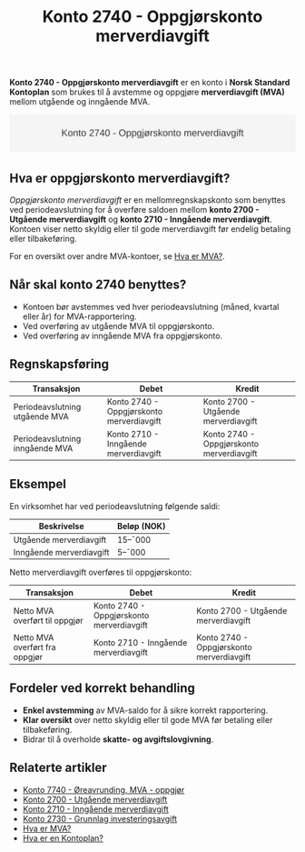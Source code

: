 ﻿---
title: "Konto 2740 - Oppgjørskonto merverdiavgift"
seoTitle: "Konto 2740 | Oppgjørskonto merverdiavgift | Kontoplan"
description: "Konto 2740 brukes som oppgjørskonto for merverdiavgift ved periodeavslutning, for å avstemme mellom utgående og inngående MVA. Lær når kontoen brukes, avstemming og bokføring."
summary: "Konto 2740: oppgjørskonto for MVA. Bruk, avstemming og bokføring."
---

**Konto 2740 - Oppgjørskonto merverdiavgift** er en konto i **Norsk Standard Kontoplan** som brukes til å avstemme og oppgjøre **merverdiavgift (MVA)** mellom utgående og inngående MVA.

![Illustrasjon av konto 2740 Oppgjørskonto merverdiavgift](2740-oppgjorskonto-merverdiavgift-image.svg)

## Hva er oppgjørskonto merverdiavgift?

*Oppgjørskonto merverdiavgift* er en mellomregnskapskonto som benyttes ved periodeavslutning for å overføre saldoen mellom **konto 2700 - Utgående merverdiavgift** og **konto 2710 - Inngående merverdiavgift**. Kontoen viser netto skyldig eller til gode merverdiavgift før endelig betaling eller tilbakeføring.

For en oversikt over andre MVA-kontoer, se [Hva er MVA?](/blogs/regnskap/hva-er-moms-mva "Hva er MVA? MVA-regnskapsføring og merverdiavgift").

## Når skal konto 2740 benyttes?

* Kontoen bør avstemmes ved hver periodeavslutning (måned, kvartal eller år) for MVA-rapportering.
* Ved overføring av utgående MVA til oppgjørskonto.
* Ved overføring av inngående MVA fra oppgjørskonto.

## Regnskapsføring

| Transaksjon                          | Debet                                    | Kredit                                   |
|--------------------------------------|------------------------------------------|------------------------------------------|
| Periodeavslutning utgående MVA       | Konto 2740 - Oppgjørskonto merverdiavgift | Konto 2700 - Utgående merverdiavgift     |
| Periodeavslutning inngående MVA      | Konto 2710 - Inngående merverdiavgift    | Konto 2740 - Oppgjørskonto merverdiavgift |

## Eksempel

En virksomhet har ved periodeavslutning følgende saldi:

| Beskrivelse                      | Beløp (NOK) |
|----------------------------------|-------------|
| Utgående merverdiavgift          | 15–¯000      |
| Inngående merverdiavgift         | 5–¯000       |

Netto merverdiavgift overføres til oppgjørskonto:

| Transaksjon                      | Debet                                 | Kredit                                |
|----------------------------------|---------------------------------------|---------------------------------------|
| Netto MVA overført til oppgjør   | Konto 2740 - Oppgjørskonto merverdiavgift | Konto 2700 - Utgående merverdiavgift |
| Netto MVA overført fra oppgjør   | Konto 2710 - Inngående merverdiavgift | Konto 2740 - Oppgjørskonto merverdiavgift |

## Fordeler ved korrekt behandling

* **Enkel avstemming** av MVA-saldo for å sikre korrekt rapportering.
* **Klar oversikt** over netto skyldig eller til gode MVA før betaling eller tilbakeføring.
* Bidrar til å overholde **skatte- og avgiftslovgivning**.

## Relaterte artikler

* [Konto 7740 - Øreavrunding, MVA - oppgjør](/blogs/kontoplan/7740-oreavrunding-mva-oppgjor "Konto 7740 - Øreavrunding, MVA - oppgjør")
* [Konto 2700 - Utgående merverdiavgift](/blogs/kontoplan/2700-utgaende-merverdiavgift "Konto 2700 - Utgående merverdiavgift")
* [Konto 2710 - Inngående merverdiavgift](/blogs/kontoplan/2710-inngaaende-merverdiavgift "Konto 2710 - Inngående merverdiavgift")
* [Konto 2730 - Grunnlag investeringsavgift](/blogs/kontoplan/2730-grunnlag-investeringsavgift "Konto 2730 - Grunnlag investeringsavgift")
* [Hva er MVA?](/blogs/regnskap/hva-er-moms-mva "Hva er MVA? MVA-regnskapsføring og merverdiavgift")
* [Hva er en Kontoplan?](/blogs/regnskap/hva-er-kontoplan "Hva er en Kontoplan? Komplett Guide til Kontoplaner i Norsk Regnskap")






